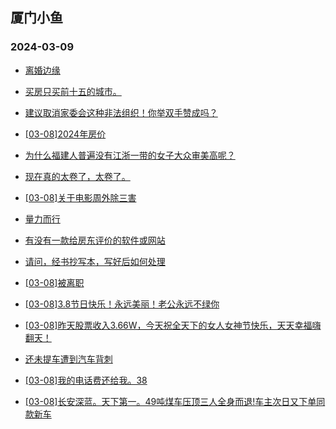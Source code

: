 ## 厦门小鱼 
### 2024-03-09

+ [离婚边缘](http://bbs.xmfish.com/read-htm-tid-18157546.html)

+ [买房只买前十五的城市。](http://bbs.xmfish.com/read-htm-tid-18157436.html)

+ [建议取消家委会这种非法组织！你举双手赞成吗？](http://bbs.xmfish.com/read-htm-tid-18157461.html)

+ [[03-08]2024年房价](http://bbs.xmfish.com/read-htm-tid-18157519.html)

+ [为什么福建人普遍没有江浙一带的女子大众审美高呢？](http://bbs.xmfish.com/read-htm-tid-18157458.html)

+ [现在真的太卷了，太卷了。](http://bbs.xmfish.com/read-htm-tid-18157681.html)

+ [[03-08]关于电影周外除三害](http://bbs.xmfish.com/read-htm-tid-18157521.html)

+ [量力而行](http://bbs.xmfish.com/read-htm-tid-18157617.html)

+ [有没有一款给房东评价的软件或网站](http://bbs.xmfish.com/read-htm-tid-18157471.html)

+ [请问，经书抄写本，写好后如何处理](http://bbs.xmfish.com/read-htm-tid-18157580.html)

+ [[03-08]被离职](http://bbs.xmfish.com/read-htm-tid-18157734.html)

+ [[03-08]3.8节日快乐！永远美丽！老公永远不绿你](http://bbs.xmfish.com/read-htm-tid-18157498.html)

+ [[03-08]昨天股票收入3.66W，今天祝全天下的女人女神节快乐，天天幸福嗨翻天！](http://bbs.xmfish.com/read-htm-tid-18157542.html)

+ [还未提车遭到汽车背刺](http://bbs.xmfish.com/read-htm-tid-18157712.html)

+ [[03-08]我的电话费还给我。38](http://bbs.xmfish.com/read-htm-tid-18157656.html)

+ [[03-08]长安深蓝。天下第一。49吨煤车压顶三人全身而退!车主次日又下单同款新车](http://bbs.xmfish.com/read-htm-tid-18157678.html)

